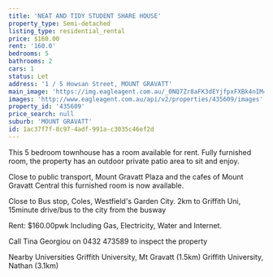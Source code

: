 ```yaml
---
title: 'NEAT AND TIDY STUDENT SHARE HOUSE'
property_type: Semi-detached
listing_type: residential_rental
price: $160.00
rent: '160.0'
bedrooms: 5
bathrooms: 2
cars: 1
status: Let
address: '1 / 5 Howsan Street, MOUNT GRAVATT'
main_image: 'https://img.eagleagent.com.au/_0NQ7Zr8aFK3dEYjfpxFXBk4nIM=/1280x854/smart/https://s3-us-west-2.amazonaws.com/eagleagent-orig/images/6826086/414872207-image-M.jpg'
images: 'http://www.eagleagent.com.au/api/v2/properties/435609/images'
property_id: '435609'
price_search: null
suburb: 'MOUNT GRAVATT'
id: 1ac37f7f-8c97-4adf-991a-c3035c46ef2d
---
```

This 5 bedroom townhouse has a room available for rent. Fully furnished room, the property has an outdoor private patio area to sit and enjoy.

Close to public transport, Mount Gravatt Plaza and the cafes of Mount Gravatt Central this furnished room is now available.

Close to Bus stop, Coles, Westfield's Garden City. 2km to Griffith Uni, 15minute drive/bus to the city from the busway

Rent: $160.00pwk Including Gas, Electricity, Water and Internet.

Call Tina Georgiou on 0432 473589 to inspect the property

Nearby Universities
Griffith University, Mt Gravatt (1.5km)
Griffith University, Nathan (3.1km)